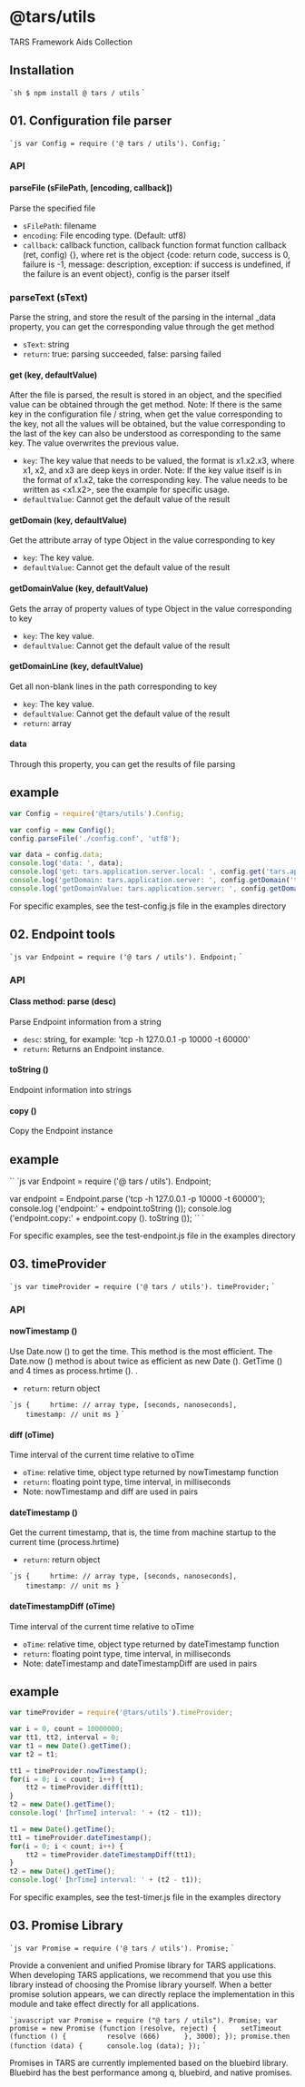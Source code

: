 # @tars/utils
TARS Framework Aids Collection

## Installation
`` `sh
$ npm install @ tars / utils
`` `

## 01. Configuration file parser
`` `js
var Config = require ('@ tars / utils'). Config;
`` `
### API
#### parseFile (sFilePath, [encoding, callback])
Parse the specified file
* `sFilePath`: filename
* `encoding`: File encoding type. (Default: utf8)
* `callback`: callback function, callback function format function callback (ret, config) {}, where ret is the object {code: return code, success is 0, failure is -1, message: description, exception: if success is undefined, if the failure is an event object}, config is the parser itself

### parseText (sText)
Parse the string, and store the result of the parsing in the internal _data property, you can get the corresponding value through the get method
* `sText`: string
* `return`: true: parsing succeeded, false: parsing failed

#### get (key, defaultValue)
After the file is parsed, the result is stored in an object, and the specified value can be obtained through the get method. Note: If there is the same key in the configuration file / string, when get the value corresponding to the key, not all the values ​​will be obtained, but the value corresponding to the last of the key can also be understood as corresponding to the same key. The value overwrites the previous value.
* `key`: The key value that needs to be valued, the format is x1.x2.x3, where x1, x2, and x3 are deep keys in order. Note: If the key value itself is in the format of x1.x2, take the corresponding key. The value needs to be written as <x1.x2>, see the example for specific usage.
* `defaultValue`: Cannot get the default value of the result

#### getDomain (key, defaultValue)
Get the attribute array of type Object in the value corresponding to key
* `key`: The key value.
* `defaultValue`: Cannot get the default value of the result

#### getDomainValue (key, defaultValue)
Gets the array of property values ​​of type Object in the value corresponding to key
* `key`: The key value.
* `defaultValue`: Cannot get the default value of the result

#### getDomainLine (key, defaultValue)
Get all non-blank lines in the path corresponding to key
* `key`: The key value.
* `defaultValue`: Cannot get the default value of the result
* `return`: array

#### data
Through this property, you can get the results of file parsing

## example

```js
var Config = require('@tars/utils').Config;

var config = new Config();
config.parseFile('./config.conf', 'utf8');

var data = config.data;
console.log('data: ', data);
console.log('get: tars.application.server.local: ', config.get('tars.application.server.local'));
console.log('getDomain: tars.application.server: ', config.getDomain('tars.application.server'));
console.log('getDomainValue: tars.application.server: ', config.getDomainValue('tars.application.server'));
```

For specific examples, see the test-config.js file in the examples directory

## 02. Endpoint tools
`` `js
var Endpoint = require ('@ tars / utils'). Endpoint;
`` `
### API
#### Class method: parse (desc)
Parse Endpoint information from a string
* `desc`: string, for example: 'tcp -h 127.0.0.1 -p 10000 -t 60000'
* `return`: Returns an Endpoint instance.

#### toString ()
Endpoint information into strings

#### copy ()
Copy the Endpoint instance

## example

`` `js
var Endpoint = require ('@ tars / utils'). Endpoint;

var endpoint = Endpoint.parse ('tcp -h 127.0.0.1 -p 10000 -t 60000');
console.log ('endpoint:' + endpoint.toString ());
console.log ('endpoint.copy:' + endpoint.copy (). toString ());
`` `

For specific examples, see the test-endpoint.js file in the examples directory

## 03. timeProvider
`` `js
var timeProvider = require ('@ tars / utils'). timeProvider;
`` `
### API
#### nowTimestamp ()
Use Date.now () to get the time. This method is the most efficient. The Date.now () method is about twice as efficient as new Date (). GetTime () and 4 times as process.hrtime (). .
* `return`: return object

`` `js
{
    hrtime: // array type, [seconds, nanoseconds],
    timestamp: // unit ms
}
`` `

#### diff (oTime)
Time interval of the current time relative to oTime
* `oTime`: relative time, object type returned by nowTimestamp function
* `return`: floating point type, time interval, in milliseconds
* Note: nowTimestamp and diff are used in pairs

#### dateTimestamp ()
Get the current timestamp, that is, the time from machine startup to the current time (process.hrtime)
* `return`: return object

`` `js
{
    hrtime: // array type, [seconds, nanoseconds],
    timestamp: // unit ms
}
`` `

#### dateTimestampDiff (oTime)
Time interval of the current time relative to oTime
* `oTime`: relative time, object type returned by dateTimestamp function
* `return`: floating point type, time interval, in milliseconds
* Note: dateTimestamp and dateTimestampDiff are used in pairs

## example

```js
var timeProvider = require('@tars/utils').timeProvider;

var i = 0, count = 10000000;
var tt1, tt2, interval = 0;
var t1 = new Date().getTime();
var t2 = t1;

tt1 = timeProvider.nowTimestamp();
for(i = 0; i < count; i++) {
    tt2 = timeProvider.diff(tt1);
}
t2 = new Date().getTime();
console.log('【hrTime】interval: ' + (t2 - t1));

t1 = new Date().getTime();
tt1 = timeProvider.dateTimestamp();
for(i = 0; i < count; i++) {
    tt2 = timeProvider.dateTimestampDiff(tt1);
}
t2 = new Date().getTime();
console.log('【hrTime】interval: ' + (t2 - t1));
```

For specific examples, see the test-timer.js file in the examples directory

## 03. Promise Library
`` `js
var Promise = require ('@ tars / utils'). Promise;
`` `

Provide a convenient and unified Promise library for TARS applications. When developing TARS applications, we recommend that you use this library instead of choosing the Promise library yourself. When a better promise solution appears, we can directly replace the implementation in this module and take effect directly for all applications.

`` `javascript
var Promise = require ("@ tars / utils"). Promise;
var promise = new Promise (function (resolve, reject) {
     setTimeout (function () {
         resolve (666)
     }, 3000);
});
promise.then (function (data) {
     console.log (data);
});
`` `

Promises in TARS are currently implemented based on the bluebird library. Bluebird has the best performance among q, bluebird, and native promises.
